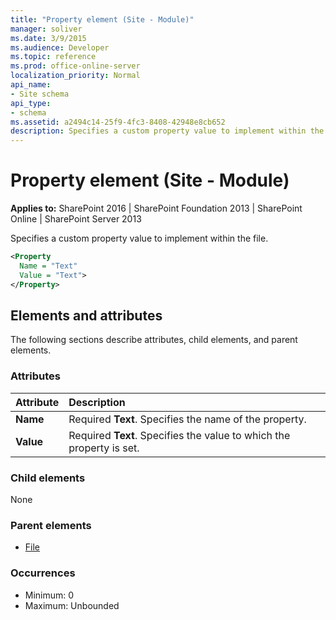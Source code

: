 ```yaml
---
title: "Property element (Site - Module)"
manager: soliver
ms.date: 3/9/2015
ms.audience: Developer
ms.topic: reference
ms.prod: office-online-server
localization_priority: Normal
api_name:
- Site schema
api_type:
- schema
ms.assetid: a2494c14-25f9-4fc3-8408-42948e8cb652
description: Specifies a custom property value to implement within the file. 
---
```


# Property element (Site - Module)

**Applies to:** SharePoint 2016 | SharePoint Foundation 2013 | SharePoint Online | SharePoint Server 2013
  
Specifies a custom property value to implement within the file. 
  
```XML
<Property
  Name = "Text"
  Value = "Text">
</Property>
```

## Elements and attributes

The following sections describe attributes, child elements, and parent elements.

### Attributes

|**Attribute**|**Description**|
|:-----|:-----|
|**Name** <br/> |Required **Text**. Specifies the name of the property.  <br/> |
|**Value** <br/> |Required **Text**. Specifies the value to which the property is set.  <br/> |
   
### Child elements

None
   
### Parent elements

- [File](file-element.md)
   
### Occurrences

- Minimum: 0
- Maximum: Unbounded  

<br/> 
   

